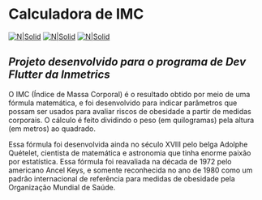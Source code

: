 # Calculadora de IMC
[![N|Solid](https://img.shields.io/badge/Flutter-2.10.3-blue)](https://flutter.dev)  [![N|Solid](https://img.shields.io/badge/Dart-2.16.1-lightgrey)](https://dart.dev) [![N|Solid](https://img.shields.io/badge/DevTools-2.9.2-brightgreen)](https://dart.dev)

## _Projeto desenvolvido para o programa de Dev Flutter da Inmetrics_

O IMC (Índice de Massa Corporal) é o resultado obtido por meio de uma fórmula matemática, e foi desenvolvido para indicar parâmetros que possam ser usados para avaliar riscos de obesidade a partir de medidas corporais. O cálculo é feito dividindo o peso (em quilogramas) pela altura (em metros) ao quadrado.

Essa fórmula foi desenvolvida ainda no século XVIII pelo belga Adolphe Quételet, cientista de matemática e astronomia que tinha enorme paixão por estatística. Essa fórmula foi reavaliada na década de 1972 pelo americano Ancel Keys, e somente reconhecida no ano de 1980 como um padrão internacional de referência para medidas de obesidade pela Organização Mundial de Saúde.

